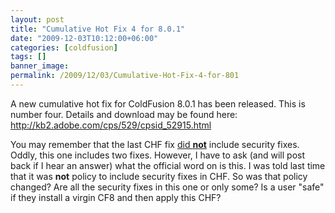 ```yaml
---
layout: post
title: "Cumulative Hot Fix 4 for 8.0.1"
date: "2009-12-03T10:12:00+06:00"
categories: [coldfusion]
tags: []
banner_image: 
permalink: /2009/12/03/Cumulative-Hot-Fix-4-for-801
---
```


A new cumulative hot fix for ColdFusion 8.0.1 has been released. This is number four. Details and download may be found here: <a href="http://kb2.adobe.com/cps/529/cpsid_52915.html">http://kb2.adobe.com/cps/529/cpsid_52915.html</a>

You may remember that the last CHF fix <a href="http://www.raymondcamden.com/index.cfm/2009/9/3/Cumulative-Hot-Fix-3-did-NOT-include-security-updates?adminview=true">did <b>not</b></a> include security fixes. Oddly, this one includes two fixes. However, I have to ask (and will post back if I hear an answer) what the official word on is this. I was told last time that it was <b>not</b> policy to include security fixes in CHF. So was that policy changed? Are all the security fixes in this one or only some? Is a user "safe" if they install a virgin CF8 and then apply this CHF?